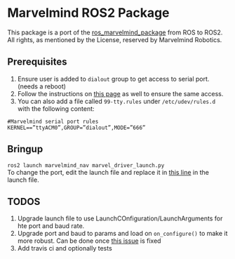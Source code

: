 # Marvelmind ROS2 Package

This package is a port of the [ros_marvelmind_package](https://bitbucket.org/marvelmind_robotics/ros_marvelmind_package/src/master/)
from ROS to ROS2. All rights, as mentioned by the License, reserved by Marvelmind Robotics.

## Prerequisites
1. Ensure user is added to `dialout` group to get access to serial port. (needs a reboot)    
2. Follow the instructions on [this page](https://marvelmind.com/pics/marvelmind_ROS.pdf) as well to ensure the same access.
3. You can also add a file called `99-tty.rules` under `/etc/udev/rules.d` with the following content:
```
#Marvelmind serial port rules
KERNEL==”ttyACM0”,GROUP=”dialout”,MODE=”666”
```

## Bringup

`ros2 launch marvelmind_nav marvel_driver_launch.py`   
To change the port, edit the launch file and replace it in [this line](https://github.com/ipa-kut/ros_marvelmind_package/blob/a032ac60ac72a85ef5d4dfa5bee3d10e265fd9d8/marvelmind_nav/launch/marvel_driver_launch.py#L28) in the launch file.

## TODOS
1. Upgrade launch file to use LaunchCOnfiguration/LaunchArguments for hte port and baud rate.
2. Upgrade port and baud to params and load on `on_configure()` to make it more robust. Can be done once [this issue](https://github.com/ros2/rclcpp/issues/855) is fixed
3. Add travis ci and optionally tests
